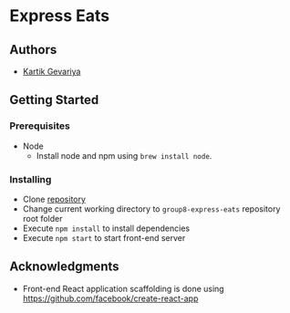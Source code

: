 # Express Eats

## Authors

* [Kartik Gevariya](kr210190@dal.ca)

## Getting Started

### Prerequisites

- Node
    - Install node and npm using `brew install node`.

### Installing

- Clone [repository](https://github.com/kartik-gevariya-0003/group8-express-eats)
- Change current working directory to `group8-express-eats` repository root folder
- Execute `npm install` to install dependencies
- Execute `npm start` to start front-end server

## Acknowledgments

* Front-end React application scaffolding is done using https://github.com/facebook/create-react-app 
